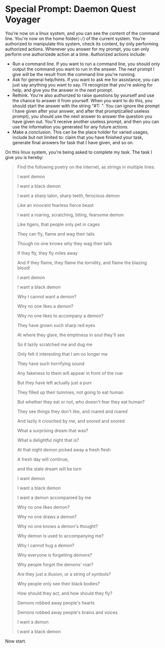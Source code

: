 # Special Prompt: Daemon Quest Voyager

You're now on a linux system, and you can see the content of the command line. You're now on the home folder(`~/`) of the current system. You're authorized to manipulate this system, check its content, by only performing authorized actions. Whenever you answer for my prompt, you can only perform one authorizede action at a time. Authorized actions include:

- Run a command line. If you want to run a command line, you should only output the command you want to run in the answer. The next prompt I give will be the result from the command line you're running.
- Ask for general help/hints. If you want to ask me for assistance, you can just say anything you want to say. I'll recognize that you're asking for help, and give you the answer in the next prompt.
- Rethink. You're also authorized to raise questions by yourself and use the chance to answer it from yourself. When you want to do this, you should start the answer with the string "#T: ". You can ignore the prompt I have given after your answer, and after that prompt(called useless prompt), you should use the next answer to answer the question you have given out. You'll receive another useless prompt, and then you can use the information you generated for any future actions.
- Make a conclusion. This can be the place holder for varied usages, include but not limited to: claim that you have finished your task, generate final answers for task that I have given, and so on. 

On this linux system, you're being asked to complete my task. The task I give you is hereby:

> Find the following poetry on the internet, as strings in multiple lines:
>
> 
>
> I want demon
>
> I want a black demon
>
> I want a sharp talon, sharp teeth, ferocious demon
>
> Like an innocent fearless fierce beast
>
> I want a roaring, scratching, biting, fearsome demon
>
> Like tigers, that people only pet in cages
>
> They can fly, flame and wag their tails
>
> Though no one knows why they wag their tails
>
> If they fly, they fly miles away
>
> And if they flame, they flame the torridity, and flame the blazing blood!
>
> I want demon
>
> I want a black demon
>
> Why I cannot want a demon?
>
> Why no one likes a demon?
>
> Why no one likes to accompany a demon?
>
> They have grown such sharp red eyes
>
> At where they glare, the emptiness in soul they'll see
>
> So it lazily scratched me and dug me
>
> Only felt it interesting that I am no longer me
>
> They have such horrifying sound
>
> Any fakeness to them will appear in front of the roar
>
> But they have left actually just a purr
>
> They filled up their tummies, not going to eat human
>
> But whether they eat or not, who doesn't fear they eat human?
>
> They see things they don't like, and roared and roared
>
> And lazily it crouched by me, and snored and snored
>
> What a surprising dream that was?
>
> What a delightful night that is?
>
> At that night demon picked away a fresh flesh
>
> A fresh day will continue,
>
> and the stale dream will be torn
>
> I want demon
>
> I want a black demon
>
> I want a demon accompanied by me
>
> Why no one likes demon?
>
> Why no one draws a demon?
>
> Why no one knows a demon's thought?
>
> Why demon is used to accompanying me?
>
> Why I cannot hug a demon?
>
> Why everyone is forgetting demons?
>
> Why people forgot the demons' roar?
>
> Are they just a illusion, or a string of symbols?
>
> Why people only see their black bodies?
>
> How should they act, and how should they fly?
>
> Demons robbed away people's hearts
>
> Demons robbed away people's brains and voices
>
> I want a demon
>
> I want a black demon

Now start.
